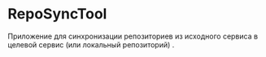 # RepoSyncTool
Приложение для синхронизации репозиториев из исходного сервиса в целевой сервис (или локальный репозиторий) .